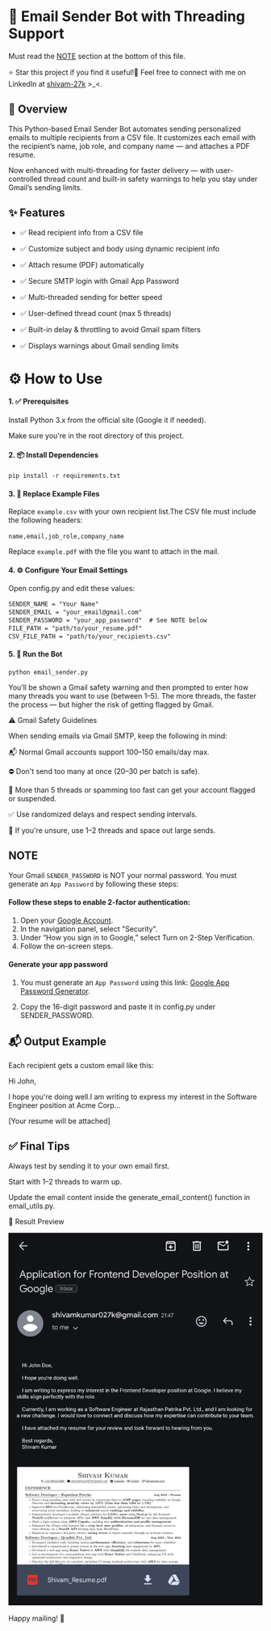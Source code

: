 # 📧 Email Sender Bot with Threading Support

Must read the [NOTE](#note) section at the bottom of this file.

⭐ Star this project if you find it useful!🔗 Feel free to connect with me on LinkedIn at [shivam-27k](https://www.linkedin.com/in/shivam-27k) >\_<.

## 🧐 Overview

This Python-based Email Sender Bot automates sending personalized emails to multiple recipients from a CSV file. It customizes each email with the recipient’s name, job role, and company name — and attaches a PDF resume.

Now enhanced with multi-threading for faster delivery — with user-controlled thread count and built-in safety warnings to help you stay under Gmail’s sending limits.

## ✨ Features

-   ✅ Read recipient info from a CSV file

-   ✅ Customize subject and body using dynamic recipient info

-   ✅ Attach resume (PDF) automatically

-   ✅ Secure SMTP login with Gmail App Password

-   ✅ Multi-threaded sending for better speed

-   ✅ User-defined thread count (max 5 threads)

-   ✅ Built-in delay & throttling to avoid Gmail spam filters

-   ✅ Displays warnings about Gmail sending limits

# ⚙️ How to Use

#### 1. ✅ Prerequisites

Install Python 3.x from the official site (Google it if needed).

Make sure you're in the root directory of this project.

#### 2. 📦 Install Dependencies

```
pip install -r requirements.txt
```

#### 3. 📄 Replace Example Files

Replace `example.csv` with your own recipient list.The CSV file must include the following headers:

`name,email,job_role,company_name`

Replace `example.pdf` with the file you want to attach in the mail.

#### 4. ⚙️ Configure Your Email Settings

Open config.py and edit these values:

```
SENDER_NAME = "Your Name"
SENDER_EMAIL = "your_email@gmail.com"
SENDER_PASSWORD = "your_app_password"  # See NOTE below
FILE_PATH = "path/to/your_resume.pdf"
CSV_FILE_PATH = "path/to/your_recipients.csv"
```

#### 5. 🚀 Run the Bot

```
python email_sender.py
```

You’ll be shown a Gmail safety warning and then prompted to enter how many threads you want to use (between 1–5). The more threads, the faster the process — but higher the risk of getting flagged by Gmail.

⚠️ Gmail Safety Guidelines

When sending emails via Gmail SMTP, keep the following in mind:

📬 Normal Gmail accounts support 100–150 emails/day max.

⛔ Don't send too many at once (20–30 per batch is safe).

🚨 More than 5 threads or spamming too fast can get your account flagged or suspended.

✅ Use randomized delays and respect sending intervals.

🧐 If you're unsure, use 1–2 threads and space out large sends.

## NOTE

Your Gmail `SENDER_PASSWORD` is NOT your normal password. You must generate an `App Password` by following these steps:

#### Follow these steps to enable 2-factor authentication:

1. Open your [Google Account](https://myaccount.google.com/).
2. In the navigation panel, select "Security".
3. Under “How you sign in to Google,” select Turn on 2-Step Verification.
4. Follow the on-screen steps.

#### Generate your app password

1. You must generate an `App Password` using this link: [Google App Password Generator](https://myaccount.google.com/apppasswords).

2. Copy the 16-digit password and paste it in config.py under SENDER_PASSWORD.

## 📬 Output Example

Each recipient gets a custom email like this:

Hi John,

I hope you're doing well.I am writing to express my interest in the Software Engineer position at Acme Corp...

[Your resume will be attached]

## ✅ Final Tips

Always test by sending it to your own email first.

Start with 1–2 threads to warm up.

Update the email content inside the generate_email_content() function in email_utils.py.

📸 Result Preview

![Example image of the email sent](example.jpg)

Happy mailing! 📨
